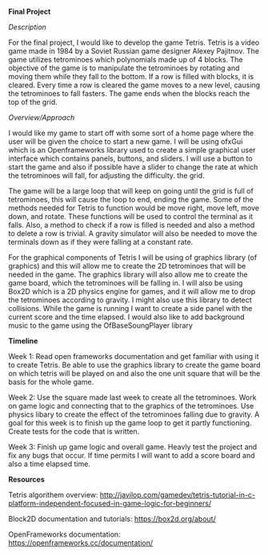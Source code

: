 **Final Project**

*Description*

For the final project, I would like to develop the game Tetris. Tetris is a video game made in 1984 by a Soviet
Russian game designer Alexey Pajitnov. The game utilizes tetrominoes which polynomials made up of 4 blocks. The
objective of the game is to manipulate the tetrominoes by rotating and moving them while they fall to the bottom.
If a row is filled with blocks, it is cleared. Every time a row is cleared the game moves to a new level, causing
the tetrominoes to fall fasters. The game ends when the blocks reach the top of
the grid.

*Overview/Approach*

I would like my game to start off with some sort of a home page where the user will be given the choice to start a new game. 
I will be using ofxGui which is an Openframeworks library used to create a simple graphical user interface which contains panels,
buttons, and sliders. I will use a button to start the game and also if possible have a slider to change the rate at which the 
tetrominoes will fall, for adjusting the difficulty. the grid. 

The game will be a large loop that will keep on going until the grid is full of tetrominoes, this will cause the loop to end, ending 
the game. Some of the methods needed for Tetris to function would be move right, move left, move down, and rotate. These functions 
will be used to control the terminal as it falls. Also, a method to check if a row is filled is needed and also a method to delete
a row is trivial. A gravity simulator will also be needed to move the terminals down as if they were falling at a constant rate.

For the graphical components of Tetris I will be using of graphics library (of graphics) and this will allow me to create the 2D 
tetrominoes that will be needed in the game. The graphics library will also allow me to create the game board, which the tetrominoes
will be falling in. I will also be using Box2D which is a 2D physics engine for games, and it will allow me to drop the tetrominoes
according to gravity. I might also use this library to detect collisions. While the game is running I want to create a side panel 
with the current score and the time elapsed. I would also like to add background music to the game using the OfBaseSoungPlayer library

**Timeline**

Week 1: Read open frameworks documentation and get familiar with using it to create Tetris. Be able to use the graphics library to create 
the game board on which tetris will be played on and also the one unit square that will be the basis for the whole game. 

Week 2: Use the square made last week to create all the tetrominoes. Work on game logic and connecting that to the graphics of the tetrominoes.
Use physics libary to create the effect of the tetrominoes falling due to gravity. A goal for this week is to finish up the game loop to get it 
partly functioning. Create tests for the code that is written.

Week 3: Finish up game logic and overall game. Heavly test the project and fix any bugs that occur. If time permits I will want to add a score
board and also a time elapsed time. 

**Resources**

Tetris algorithem overview:
http://javilop.com/gamedev/tetris-tutorial-in-c-platform-independent-focused-in-game-logic-for-beginners/

Block2D documentation and tutorials:
https://box2d.org/about/

OpenFrameworks documentation:
https://openframeworks.cc/documentation/

